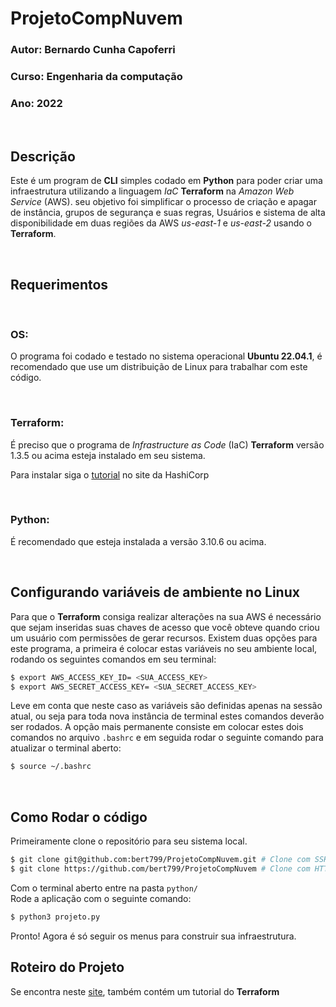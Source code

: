 # ProjetoCompNuvem

### Autor: Bernardo Cunha Capoferri
### Curso: Engenharia da computação
### Ano: 2022
<br/>

## Descrição
Este é um program de **CLI** simples codado em **Python** para poder criar uma infraestrutura utilizando a linguagem *IaC* **Terraform** na *Amazon Web Service* (AWS). seu objetivo foi simplificar o processo de criação e apagar de instância, grupos de segurança e suas regras, Usuários e sistema de alta disponibilidade em duas regiões da AWS *us-east-1* e *us-east-2*  usando o **Terraform**.

<br/>

## Requerimentos

<br/>

### OS:
O programa foi codado e testado no sistema operacional **Ubuntu 22.04.1**, é recomendado que use um distribuição de Linux para trabalhar com este código.

<br/>

### Terraform:
É preciso que o programa de *Infrastructure as Code* (IaC) **Terraform** versão 1.3.5 ou acima esteja instalado em seu sistema. 

Para instalar siga o [tutorial](https://developer.hashicorp.com/terraform/tutorials/aws-get-started/install-cli) no site da HashiCorp

<br/>

### Python:
É recomendado que esteja instalada a versão 3.10.6 ou acima.

<br/>

## Configurando variáveis de ambiente no Linux
Para que o **Terraform** consiga realizar alterações na sua AWS é necessário que sejam inseridas suas
chaves de acesso que você obteve quando criou um usuário com permissões de gerar recursos. Existem duas opções para este programa, a primeira é colocar estas variáveis no seu ambiente local, rodando os seguintes comandos em seu terminal:  
```sh
$ export AWS_ACCESS_KEY_ID= <SUA_ACCESS_KEY>
$ export AWS_SECRET_ACCESS_KEY= <SUA_SECRET_ACCESS_KEY>
```
Leve em conta que neste caso as variáveis são definidas apenas na sessão atual, ou seja para toda nova instância de terminal estes comandos deverão ser rodados. A opção mais permanente consiste em colocar estes dois comandos no arquivo `.bashrc` e em seguida rodar o seguinte comando para atualizar o terminal aberto:
```sh
$ source ~/.bashrc
```
<br>

## Como Rodar o código
Primeiramente clone o repositório para seu sistema local.  
```sh
$ git clone git@github.com:bert799/ProjetoCompNuvem.git # Clone com SSH (recomendado)
$ git clone https://github.com/bert799/ProjetoCompNuvem # Clone com HTTPS
```
Com o terminal aberto entre na pasta `python/`  
Rode a aplicação com o seguinte comando:
```sh
$ python3 projeto.py
```
Pronto! Agora é só seguir os menus para construir sua infraestrutura.  

## Roteiro do Projeto

Se encontra neste [site](https://bert799.github.io/roteiro-proj-CompNuvem/), também contém um tutorial do **Terraform**